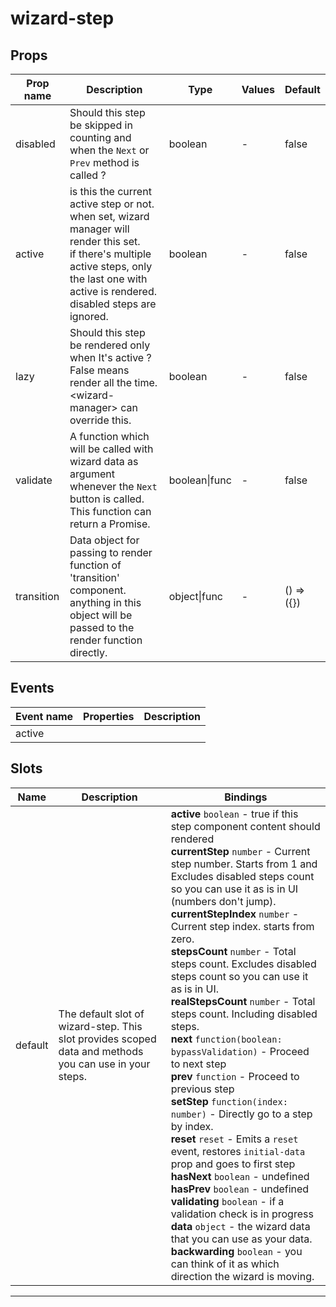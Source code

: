 # wizard-step

## Props

| Prop name  | Description                                                                                                                                                                                                 | Type          | Values | Default       |
| ---------- | ----------------------------------------------------------------------------------------------------------------------------------------------------------------------------------------------------------- | ------------- | ------ | ------------- |
| disabled   | Should this step be skipped in counting and<br/>when the `Next` or `Prev` method is called ?                                                                                                                | boolean       | -      | false         |
| active     | is this the current active step or not.<br/>when set, wizard manager will render this set.<br/>if there's multiple active steps, only the last one with active is rendered.<br/>disabled steps are ignored. | boolean       | -      | false         |
| lazy       | Should this step be rendered only when It's active ? False means render all the time. &lt;wizard-manager&gt; can override this.                                                                             | boolean       | -      | false         |
| validate   | A function which will be called with wizard data as argument whenever the `Next` button is called. This function can return a Promise.                                                                      | boolean\|func | -      | false         |
| transition | Data object for passing to render function of 'transition' component.<br/>anything in this object will be passed to the render function directly.                                                           | object\|func  | -      | () =&gt; ({}) |

## Events

| Event name | Properties | Description |
| ---------- | ---------- | ----------- |
| active     |            |

## Slots

| Name    | Description                                                                                            | Bindings                                                                                                                                                                                                                                                                                                                                                                                                                                                                                                                                                                                                                                                                                                                                                                                                                                                                                                                                                                                                                                                                                                                                  |
| ------- | ------------------------------------------------------------------------------------------------------ | ----------------------------------------------------------------------------------------------------------------------------------------------------------------------------------------------------------------------------------------------------------------------------------------------------------------------------------------------------------------------------------------------------------------------------------------------------------------------------------------------------------------------------------------------------------------------------------------------------------------------------------------------------------------------------------------------------------------------------------------------------------------------------------------------------------------------------------------------------------------------------------------------------------------------------------------------------------------------------------------------------------------------------------------------------------------------------------------------------------------------------------------- |
| default | The default slot of wizard-step. This slot provides scoped data and methods you can use in your steps. | **active** `boolean` - true if this step component content should rendered<br/>**currentStep** `number` - Current step number. Starts from 1 and Excludes disabled steps count so you can use it as is in UI (numbers don't jump).<br/>**currentStepIndex** `number` - Current step index. starts from zero.<br/>**stepsCount** `number` - Total steps count. Excludes disabled steps count so you can use it as is in UI.<br/>**realStepsCount** `number` - Total steps count. Including disabled steps.<br/>**next** `function(boolean: bypassValidation)` - Proceed to next step<br/>**prev** `function` - Proceed to previous step<br/>**setStep** `function(index: number)` - Directly go to a step by index.<br/>**reset** `reset` - Emits a `reset` event, restores `initial-data` prop and goes to first step<br/>**hasNext** `boolean` - undefined<br/>**hasPrev** `boolean` - undefined<br/>**validating** `boolean` - if a validation check is in progress<br/>**data** `object` - the wizard data that you can use as your data.<br/>**backwarding** `boolean` - you can think of it as which direction the wizard is moving. |

---
